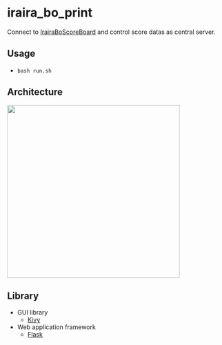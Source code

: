 # iraira_bo_print

Connect to [IrairaBoScoreBoard](https://github.com/Lchika/IrairaBoScoreBoard) and control score datas as central server.

## Usage
- `bash run.sh` 

## Architecture
<img src="https://github.com/Lchika/iraira_bo_print/blob/master/pic/IBNS_Architecture.png" width="400px">

## Library
- GUI library
  - [Kivy](https://kivy.org/#home)
- Web application framework
  - [Flask](http://flask.pocoo.org/)
